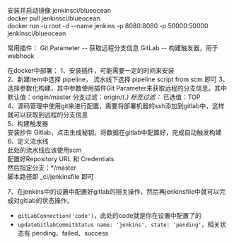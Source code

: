 安装并启动镜像 jenkinsci/blueocean  
docker pull jenkinsci/blueocean    
docker run -u root -d --name jenkins -p 8080:8080 -p 50000:50000 jenkinsci/blueocean  

常用插件：
Git Parameter -- 获取远程分支信息
GitLab -- 构建触发器，用于webhook


在docker中部署：
1、安装插件，可能需要一定的时间来安装  
2、新建item中选择 pipeline， 流水线下选择 pipeline script from scm 即可 
3、选择参数化构建，其中参数使用插件Git Parameter来获取远程的分支信息。其中
默认值：origin/master
分支过滤：origin/(.*)
标签过滤：*
已选值：TOP  
4、源码管理中使用git来进行配置，需要将部署机器的ssh添加到gitlab中，这样就可以获取到远程的分支信息  
5、构建触发器  
安装抄件 Gitlab，点击生成秘钥，将数据在gitlab中配置好，完成自动触发构建  
6、定义流水线  
此处的流水线应该使用scm  
配置好Repository URL	和 	Credentials  
然后指定分支：*/master  
脚本路径即 _ci/jenkinsfile 即可

7、在jenkins中的设置中配置好gitlab的相关操作，然后再jenkinsfile中就可以完成对gitlab的状态操作。
* `gitLabConnection('code')`，此处的code就是你在设置中配置了的
* `updateGitlabCommitStatus name: 'jenkins', state: 'pending'`，相关状态有 pending、failed、success
  


